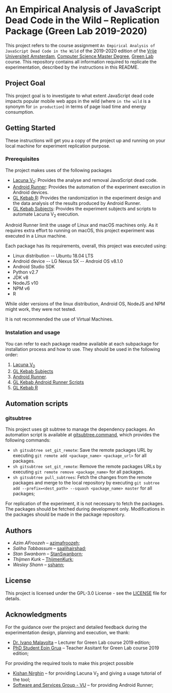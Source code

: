 # An Empirical Analysis of JavaScript Dead Code in the Wild &ndash; Replication Package (Green Lab 2019-2020)

This project refers to the course assignment ``An Empirical Analysis of JavaScript Dead Code in the Wild`` of the 2019-2020 edition of the [Vrije Universiteit Amsterdam](https://www.vu.nl/en), [Computer Science Master Degree](https://masters.vu.nl/en/programmes/computer-science-uva/index.aspx), [Green Lab](https://studiegids.vu.nl/en/Master/2018-2019/computer-science/X_418158) course. This repository contains all information required to replicate the experimentation, described by the instructions in this README. 

## Project Goal

This project goal is to investigate to what extent JavaScript dead code impacts popular mobile web apps in the wild (where `in the wild` is a synonym for `in production`) in terms of page load time and energy consumption.

## Getting Started

These instructions will get you a copy of the project up and running on your local machine for experiment replication purpose.

### Prerequisites

The project makes uses of the following packages 

- [Lacuna V<sub>2</sub>](https://github.com/Kishanjay/LacunaV2): Provides the analyse and removal JavaScript dead code.
- [Android Runner](https://github.com/sshann/android-runner): Provides the automation of the experiment execution in Android devices.
- [GL Kebab R](https://github.com/GreeLab-Kebab/gl-kebab-r): Provides the randomization in the experiment design and the data analysis of the results produced by Android Runner. 
- [GL Kebab Subjects](https://github.com/GreeLab-Kebab/gl-kebab-subjects): Provides the experiment subjects and scripts to automate Lacuna V<sub>2</sub> execution.

Android Runner limit the usage of Linux and macOS machines only. As it requires extra effort to running on macOS, this project experiment was executed in a Linux machine.

Each package has its requirements, overall, this project was executed using:

- Linux distribution -- Ubuntu 18.04 LTS
- Android device -- LG Nexus 5X -- Android OS v8.1.0
- Android Studio SDK
- Python v2.7
- JDK v8
- NodeJS v10
- NPM v6
- R 

While older versions of the linux distribution, Android OS, NodeJS and NPM might work, they were not tested.

It is not recommended the use of Virtual Machines.

### Instalation and usage

You can refer to each package readme available at each subpackage for installation process and how to use. They should be used in the following order:

1. [Lacuna V<sub>2</sub>](packages/lacuna-v2)
2. [GL Kebab Subjects](packages/gl-kebab-subject)
3. [Android Runner](packages/android-runner).
4. [GL Kebab Android Runner Scripts](packages/gl-kebab-android-runner-scripts)
5. [GL Kebab R](packages/gl-kebab-r)

## Automation scripts

### gitsubtree

This project uses git subtree to manage the dependency packages. An automation script is available at [gitsubtree.command](gitsubtree.command), which provides the following commands:

- `sh gitsubtree set_git_remote`: Save the remote packages URL by executing `git remote add <package_name> <package_url>` for all packages.
- `sh gitsubtree set_git_remote`: Remove the remote packages URLs by executing `git remote remove <package_name>` for all packages.
- `sh gitsubtree pull_subtrees`: Fetch the changes from the remote packages and merge to the local repository by executing `git subtree add --prefix=<dest_path> --squash <package_name> master` for all packages;

For replication of the experiment, it is not necessary to fetch the packages. The packages should be fetched during development only. Modifications in the packages should be made in the package repository. 

## Authors 

- *Azim AFroozeh* &ndash; [azimafroozeh](https://github.com/azimafroozeh);
- *Saliha Tabbassum* &ndash; [saalihairshad](https://github.com/saalihairshad); 
- *Stan Swanborn* &ndash; [StanSwanborn](https://github.com/StanSwanborn);
- *Thijmen Kurk* &ndash; [ThijmenKurk](https://github.com/ThijmenKurk);
- *Wesley Shann* &ndash; [sshann](https://github.com/sshann);

## License

This project is licensed under the GPL-3.0 License - see the [LICENSE](LICENSE) file for details.

## Acknowledgments

For the guidance over the project and detailed feedback during the experimentation design, planning and execution, we thank:

- [Dr. Ivano Malavolta](https://research.vu.nl/en/persons/ivano-malavolta) &ndash; Lecturer for Green Lab course 2019 edition; 
- [PhD Student Eoin Grua](https://research.vu.nl/en/persons/eoin-grua) &ndash; Teacher Assitant for Green Lab course 2019 edition;

For providing the required tools to make this project possible
- [Kishan Nirghin](https://www.linkedin.com/in/kishan-nirghin-83b272149/) &ndash; for providing Lacuna V<sub>2</sub> and giving a usage tutorial of the tool;
- [Software and Services Group - VU](http://s2group.cs.vu.nl/) &ndash; for providing Android Runner;
